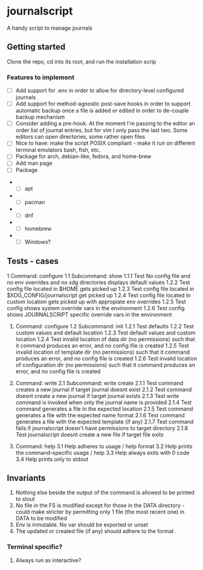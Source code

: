 # journalscript

A handy script to manage journals

## Getting started

Clone the repo, cd into its root, and run the installation scrip 


### Features to implement
- [ ] Add support for .env in order to allow for directory-level configured journals
- [ ] Add support for method-agnostic post-save hooks in order to support automatic backup once a file is added or edited in order to de-couple backup mechanism
- [ ] Consider adding a pre-hook. At the moment I'm passing to the editor an order list of journal entries, but for vim I only pass the last two. Some editors can open directories, some rather open files
- [ ] Nice to have: make the script POSIX compliant - make it run on different terminal emulators bash, fish, etc.
- [ ] Package for arch, debian-like, fedora, and home-brew
- [ ] Add man page
- [ ] Package
- - [ ] apt
- - [ ] pacman
- - [ ] dnf
- - [ ] homebrew
- - [ ] Windows?

## Tests - cases

1 Command: configure
1.1 Subcommand: show
1.1.1 Test No config file and no env overrides and no xdg directories displays default values
1.2.2 Test config file located in $HOME gets picked up
1.2.3 Test config file located in $XDG_CONFIG/journalscript get picked up
1.2.4 Test config file located in custom location gets picked up with appropiate env overrides
1.2.5 Test config shows system override vars in the environment
1.2.6 Test config shows JOURNALSCRIPT specific override vars in the environment

1. Command: configure
1.2 Subcommand: init
1.2.1 Test defaults
1.2.2 Test custom values and default location
1.2.3 Test default values and custom location
1.2.4 Test invalid location of data dir (no permissions) such that it command produces an error, and no config file is created
1.2.5 Test invalid location of template dir (no permissions) such that it command produces an error, and no config file is created
1.2.6 Test invalid location of configuration dir (no permissions) such that it command produces an error, and no config file is created

2. Command: write
2.1 Subcommand: write create 
2.1.1 Test command creates a new journal if target journal doesnt exist
2.1.2 Test command doesnt create a new journal if target journal exists
2.1.3 Test write command is invoked when only the journal name is provided
2.1.4 Test command generates a file in the expected location 
2.1.5 Test command generates a file with the expected name format 
2.1.6 Test command generates a file with the expected template (if any) 
2.1.7 Test command fails if journalscript doesn't have permissions to target directory
2.1.8 Test journalscript doesnt create a new file if target file exits 

3. Command: help
3.1 Help adheres to usage / help format
3.2 Help <command> prints the command-specific usage / help
3.3 Help always exits with 0 code
3.4 Help prints only to stdout

## Invariants
1. Nothing else beside the output of the command is allowed to be printed to stout
2. No file in the FS is modified except for those in the DATA directory - could make stricter by permitting only 1 file (the most recent one) in DATA to be modified 
3. Env is inmutable. No var should be exported or unset
4. The updated or created file (if any) should adhere to the format <date>.<type>

### Terminal specific?
1. Always run as interactive?


